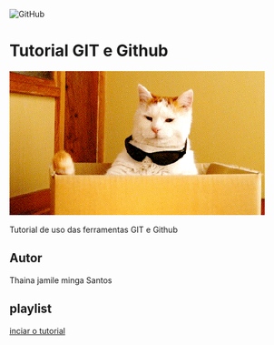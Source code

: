![GitHub](https://img.shields.io/github/license/thainaminga/gitegithub)

# Tutorial GIT e Github
![](https://github.com/thainaminga/gitegithub/blob/f6caebaedd12d79d3307aa49f8fb75a59ccdd562/cat.gif)

Tutorial de uso das ferramentas GIT e Github
## Autor 
Thaina jamile minga Santos
## playlist
[inciar o tutorial](https://joseassis.com.br/cursos/gitegithub.html0)
